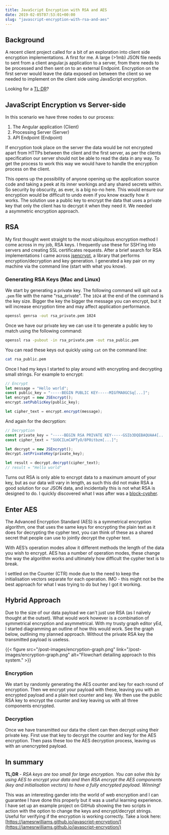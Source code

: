 ```yaml
---
title: JavaScript Encryption with RSA and AES
date: 2019-02-05T07:53:01+00:00
slug: "javascript-encryption-with-rsa-and-aes"
---
```


## Background

A recent client project called for a bit of an exploration into client side encryption implementations. A first for me. A large (>1mb) JSON file needs to sent from a client angular.js application to a server, from there needs to be processed and then sent on to an external Endpoint. Encryption on the first server would leave the data exposed on between the client so we needed to implement on the client side using JavaScript encryption.

Looking for a [TL;DR](#in-summary)?

## JavaScript Encryption vs Server-side

In this scenario we have three nodes to our process:

1. The Angular application (Client)
2. Processing Server (Server)
3. API Endpoint (Endpoint)

If encryption took place on the server the data would be not encrypted apart from HTTPs between the client and the first server, as per the clients specification our server should not be able to read the data in any way. To get the process to work this way we would have to handle the encryption process on the client.

This opens up the possibility of anyone opening up the application source code and taking a peek at its inner workings and any shared secrets within. So security by obscurity, as ever, is a big no-no here. This would ensure our encryption would be difficult to undo even if you know exactly how it works. The solution use a public key to encrypt the data that uses a private key that only the client has to decrypt it when they need it. We needed a asymmetric encryption approach.

## RSA

My first thought went straight to the most ubiquitous encryption method I come across in my job, RSA keys. I frequently use these for SSH'ing into servers and creating SSL certificates requests. After a brief search for RSA implementations I came across [jsencrypt](https://github.com/travist/jsencrypt), a library that performs encryption/decryption and key generation. I generated a key pair on my machine via the command line (start with what you know).

### Generating RSA Keys (Mac and Linux)

We start by generating a private key. The following command will spit out a `.pem` file with the name "rsa_private". The `1024` at the end of the command is the key size. Bigger the key the bigger the message you can encrypt, but it will increase encryption time and may affect application performance.

```bash
openssl genrsa -out rsa_private.pem 1024
```

Once we have our private key we can use it to generate a public key to match using the following command:

```bash
openssl rsa -pubout -in rsa_private.pem -out rsa_public.pem
```

You can read these keys out quickly using `cat` on the command line:

```bash
cat rsa_public.pem
```

Once I had my keys I started to play around with encrypting and decrypting small strings. For example to encrypt:

```javascript
// Encrypt
let message = "Hello world";
const public_key = "-----BEGIN PUBLIC KEY-----MIGfMA0GCSq[...]";
let encrypt = new JSEncrypt();
encrypt.setPublicKey(public_key);

let cipher_text = encrypt.encrypt(message);
```

And again for the decryption:

```javascript
// Decryption
const private_key = "-----BEGIN RSA PRIVATE KEY-----GSIb3DQEBAQUAA4[...]";
const cipher_text = "SUOCILmCAPTyO/8P0itbzm[...]";

let decrypt = new JSEncrypt();
decrypt.setPrivateKey(private_key);

let result = decrypt.decrypt(cipher_text);
// result = "Hello world"
```

Turns out RSA is only able to encrypt data to a maximum amount of your key, but as our data will vary in length, as such this did not make RSA a good solution for our JSON data, and incidentally this is not what RSA is designed to do. I quickly discovered what I was after was a [block-cypher](https://en.wikipedia.org/wiki/Block_cipher).

## Enter AES

The Advanced Encryption Standard (AES) is a symmetrical encryption algorithm, one that uses the same keys for encrypting the plain text as it does for decrypting the cypher text, you can think of these as a shared secret that people can use to jointly decrypt the cypher text.

With AES’s operation modes allow it different methods the length of the data you wish to encrypt. AES has a number of operation modes, these change the way the algorithm works and ultimately how difficult the cypher text is to break.

I settled on the Counter (CTR) mode due to the need to keep the initialisation vectors separate for each operation. IMO - this might not be the best approach for what I was trying to do but hey I got it working.

## Hybrid Approach

Due to the size of our data payload we can't just use RSA (as I naïvely thought at the outset). What would work however is a combination of symmetrical encryption and asymmetrical. With my trusty graph editor yEd, I started diagramming an outline of how this would work. See the graph below, outlining my planned approach. Without the private RSA key the transmitted payload is useless.

{{< figure src="/post-images/encryption-graph.png" link="/post-images/encryption-graph.png" alt="Flowchart detailing approach to this system." >}}

### Encryption

We start by randomly generating the AES counter and key for each round of encryption. Then we encrypt your payload with these, leaving you with an encrypted payload and a plain text counter and key. We then use the public RSA key to encrypt the counter and key leaving us with all three components encrypted.

### Decryption

Once we have transmitted our data the client can then decrypt using their private key. First use that key to decrypt the counter and key for the AES encryption. Then pass these too the AES decryption process, leaving us with an unencrypted payload.

## In summary

**TL;DR** - _RSA keys are too small for large encryption. You can solve this by using AES to encrypt your data and then RSA encrypt the AES components (key and initialisation vectors) to have a fully encrypted payload. Winning!_

This was an interesting gander into the world of web encryption and I can guarantee I have done this properly but it was a useful learning experience. I have set up an example project on GitHub showing the two scripts in action with the option to change the keys and encrypt/decrypt strings. Useful for verifying if the encryption is working correctly. Take a look here: [https://jamesrwilliams.github.io/javascript-encryption/](https://jamesrwilliams.github.io/javascript-encryption/)
